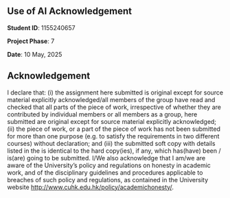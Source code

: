 ## Use of AI Acknowledgement

**Student ID**: 1155240657

**Project Phase**: 7

**Date**: 10 May, 2025

## Acknowledgement

I declare that: (i) the assignment here submitted is original except for source material explicitly
acknowledged/all members of the group have read and checked that all parts of the piece of work,
irrespective of whether they are contributed by individual members or all members as a group, here
submitted are original except for source material explicitly acknowledged; (ii) the piece of work, or a part of
the piece of work has not been submitted for more than one purpose (e.g. to satisfy the requirements in two
different courses) without declaration; and (iii) the submitted soft copy with details listed in the <Submission
Details> is identical to the hard copy(ies), if any, which has(have) been / is(are) going to be submitted. I/We
also acknowledge that I am/we are aware of the University’s policy and regulations on honesty in academic
work, and of the disciplinary guidelines and procedures applicable to breaches of such policy and regulations,
as contained in the University website http://www.cuhk.edu.hk/policy/academichonesty/.